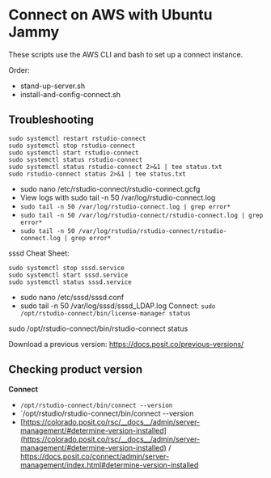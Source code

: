 # Connect on AWS with Ubuntu Jammy 

These scripts use the AWS CLI and bash to set up a connect instance.  

Order: 

- stand-up-server.sh
- install-and-config-connect.sh

## Troubleshooting 

```
sudo systemctl restart rstudio-connect
sudo systemctl stop rstudio-connect
sudo systemctl start rstudio-connect
sudo systemctl status rstudio-connect
sudo systemctl status rstudio-connect 2>&1 | tee status.txt
sudo rstudio-connect status 2>&1 | tee status.txt
```
 - sudo nano /etc/rstudio-connect/rstudio-connect.gcfg
 - View logs with sudo tail -n 50 /var/log/rstudio-connect.log
 - `sudo tail -n 50 /var/log/rstudio-connect.log | grep error*`
 - `sudo tail -n 50 /var/log/rstudio-connect/rstudio-connect.log | grep error*`
 - `sudo tail -n 50 /var/log/rstudio/rstudio-connect/rstudio-connect.log | grep error*`

sssd Cheat Sheet: 
```
sudo systemctl stop sssd.service
sudo systemctl start sssd.service
sudo systemctl status sssd.service
```
 - sudo nano /etc/sssd/sssd.conf
 - sudo tail -n 50 /var/log/sssd/sssd_LDAP.log
Connect: `sudo /opt/rstudio-connect/bin/license-manager status`

sudo /opt/rstudio-connect/bin/rstudio-connect status

Download a previous version: https://docs.posit.co/previous-versions/

## Checking product version

**Connect**  
- `/opt/rstudio-connect/bin/connect --version`
- `/opt/rstudio/rstudio-connect/bin/connect --version
- [https://colorado.posit.co/rsc/__docs__/admin/server-management/#determine-version-installed](https://colorado.posit.co/rsc/__docs__/admin/server-management/#determine-version-installed) / https://docs.posit.co/connect/admin/server-management/index.html#determine-version-installed


